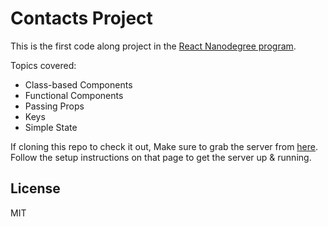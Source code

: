 # Contacts Project

This is the first code along project in the [React Nanodegree program](https://www.udacity.com/course/react-nanodegree--nd019).

Topics covered:
- Class-based Components
- Functional Components
- Passing Props
- Keys
- Simple State

If cloning this repo to check it out, Make sure to grab the server from [here](https://github.com/udacity/reactnd-contacts-server2). Follow the setup instructions on that page to get the server up & running.

## License

MIT
